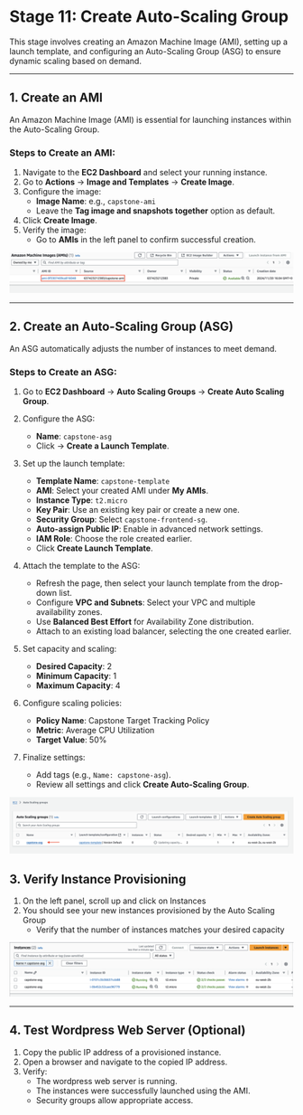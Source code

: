 # Stage 11: Create Auto-Scaling Group

This stage involves creating an Amazon Machine Image (AMI), setting up a launch template, and configuring an Auto-Scaling Group (ASG) to ensure dynamic scaling based on demand.

---

## 1. Create an AMI

An Amazon Machine Image (AMI) is essential for launching instances within the Auto-Scaling Group.

### Steps to Create an AMI:
1. Navigate to the **EC2 Dashboard** and select your running instance.
2. Go to **Actions** → **Image and Templates** → **Create Image**.
3. Configure the image:
   - **Image Name**: e.g., `capstone-ami`
   - Leave the **Tag image and snapshots together** option as default.
4. Click **Create Image**.
5. Verify the image:
   - Go to **AMIs** in the left panel to confirm successful creation.

![AMI Creation](imgs/24.ami_create.png)

---

## 2. Create an Auto-Scaling Group (ASG)

An ASG automatically adjusts the number of instances to meet demand.

### Steps to Create an ASG:

1. Go to **EC2 Dashboard** → **Auto Scaling Groups** → **Create Auto Scaling Group**.
2. Configure the ASG:
   - **Name**: `capstone-asg`
   - Click → **Create a Launch Template**.

3. Set up the launch template:
   - **Template Name**: `capstone-template`
   - **AMI**: Select your created AMI under **My AMIs**.
   - **Instance Type**: `t2.micro`
   - **Key Pair**: Use an existing key pair or create a new one.
   - **Security Group**: Select `capstone-frontend-sg`.
   - **Auto-assign Public IP**: Enable in advanced network settings.
   - **IAM Role**: Choose the role created earlier.
   - Click **Create Launch Template**.

4. Attach the template to the ASG:
   - Refresh the page, then select your launch template from the drop-down list.
   - Configure **VPC and Subnets**: Select your VPC and multiple availability zones.
   - Use **Balanced Best Effort** for Availability Zone distribution.
   - Attach to an existing load balancer, selecting the one created earlier.

5. Set capacity and scaling:
   - **Desired Capacity**: 2
   - **Minimum Capacity**: 1
   - **Maximum Capacity**: 4

6. Configure scaling policies:
   - **Policy Name**: Capstone Target Tracking Policy
   - **Metric**: Average CPU Utilization
   - **Target Value**: 50%

7. Finalize settings:
   - Add tags (e.g., `Name: capstone-asg`).
   - Review all settings and click **Create Auto-Scaling Group**.

![ASG Creation](imgs/25.asg_create.png)

## 3. Verify Instance Provisioning
1. On the left panel, scroll up and click on Instances
2. You should see your new instances provisioned by the Auto Scaling Group
   - Verify that the number of instances matches your desired capacity

![ASG Instances](imgs/26.asg_instances.png)

---

## 4. Test Wordpress Web Server (Optional)

1. Copy the public IP address of a provisioned instance.
2. Open a browser and navigate to the copied IP address.
3. Verify:
   - The wordpress web server is running.
   - The instances were successfully launched using the AMI.
   - Security groups allow appropriate access.
